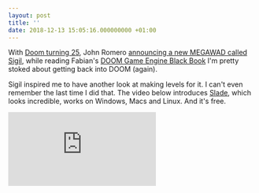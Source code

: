 ```yaml
---
layout: post
title: ''
date: 2018-12-13 15:05:16.000000000 +01:00
---
```

With [Doom turning 25](https://www.techradar.com/news/gaming/doom-20-years-of-influencing-gaming-1205980), John Romero [announcing a new MEGAWAD called Sigil](https://www.theverge.com/2018/12/11/18135751/doom-sigil-the-ultimate-doom-5th-episode-mod-john-romero), while reading Fabian's [DOOM Game Engine Black Book](http://fabiensanglard.net/gebbdoom/) I'm pretty stoked about getting back into DOOM (again).

Sigil inspired me to have another look at making levels for it. I can't even remember the last time I did that. The video below introduces [Slade](http://slade.mancubus.net/), which looks incredible, works on Windows, Macs and Linux. And it's free.

<iframe src="https://www.youtube.com/embed/SQj3vBzwT4A" frameborder="0" allow="accelerometer; autoplay; encrypted-media; gyroscope; picture-in-picture" allowfullscreen></iframe>
